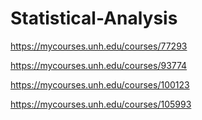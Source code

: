 # Statistical-Analysis

https://mycourses.unh.edu/courses/77293

https://mycourses.unh.edu/courses/93774

https://mycourses.unh.edu/courses/100123

https://mycourses.unh.edu/courses/105993
